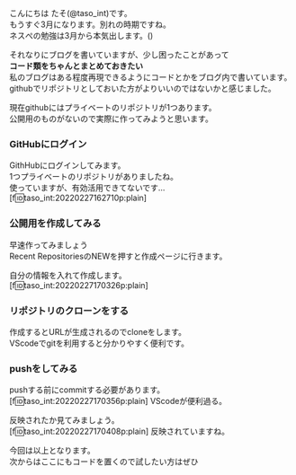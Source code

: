 こんにちは たそ(@taso_int)です。  
もうすぐ3月になります。別れの時期ですね。  
ネスぺの勉強は3月から本気出します。()  

それなりにブログを書いていますが、少し困ったことがあって  
**コード類をちゃんとまとめておきたい**  
私のブログはある程度再現できるようにコードとかをブログ内で書いています。  
githubでリポジトリとしておいた方がよりいいのではないかと感じました。  

現在githubにはプライベートのリポジトリが1つあります。  
公開用のものがないので実際に作ってみようと思います。  

### GitHubにログイン
GithHubにログインしてみます。  
1つプライベートのリポジトリがありましたね。  
使っていますが、有効活用できてないです…  
[f:id:taso_int:20220227162710p:plain]

### 公開用を作成してみる
早速作ってみましょう  
Recent RepositoriesのNEWを押すと作成ページに行きます。  

自分の情報を入れて作成します。  
[f:id:taso_int:20220227170326p:plain]

### リポジトリのクローンをする
作成するとURLが生成されるのでcloneをします。  
VScodeでgitを利用すると分かりやすく便利です。  

### pushをしてみる
pushする前にcommitする必要があります。  
[f:id:taso_int:20220227170356p:plain]
VScodeが便利過る。  

反映されたか見てみましょう。  
[f:id:taso_int:20220227170408p:plain]
反映されていますね。  

今回は以上となります。  
次からはここにもコードを置くので試したい方はぜひ  